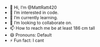 - 👋 Hi, I’m @MattRatt420
- 👀 I’m interested in code.
- 🌱 I’m currently learning.
- 💞️ I’m looking to collaborate on.
- 📫 How to reach me be at least 186 cm tall
- 😄 Pronouns: Default
- ⚡ Fun fact: I cant

